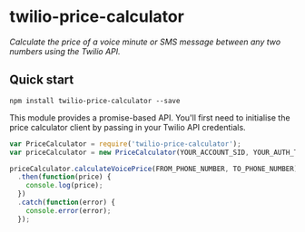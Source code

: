 # twilio-price-calculator
*Calculate the price of a voice minute or SMS message between any two numbers using the Twilio API.*


## Quick start

```
npm install twilio-price-calculator --save
```

This module provides a promise-based API. You'll first need to initialise the price calculator client by passing in your Twilio API credentials.

```javascript
var PriceCalculator = require('twilio-price-calculator');
var priceCalculator = new PriceCalculator(YOUR_ACCOUNT_SID, YOUR_AUTH_TOKEN);

priceCalculator.calculateVoicePrice(FROM_PHONE_NUMBER, TO_PHONE_NUMBER)
  .then(function(price) {
    console.log(price);
  })
  .catch(function(error) {
    console.error(error);
  });

```

